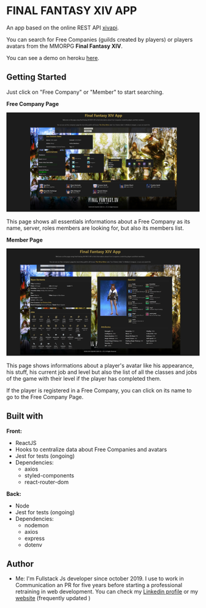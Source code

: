 # FINAL FANTASY XIV APP

An app based on the online REST API [xivapi](https://xivapi.com/). 

You can search for Free Companies (guilds created by players) or players avatars from the MMORPG **Final Fantasy XIV**.

You can see a demo on heroku [here](https://final-fantasy-xiv-app.herokuapp.com/).

## Getting Started

Just click on "Free Company" or "Member" to start searching. 

**Free Company Page**

![Free Company Page](./images/freeCompanyPage.jpg)

This page shows all essentials informations about a Free Company as its name, server, roles members are looking for, but also its members list.

**Member Page**

![Member Page](./images/avatarPage.jpeg)

This page shows informations about a player's avatar like his appearance, his stuff, his current job and level but also the list of all the classes and jobs of the game with their level if the player has completed them. 

If the player is registered in a Free Company, you can click on its name to go to the Free Company Page.


## Built with

**Front:**
* ReactJS
* Hooks to centralize data about Free Companies and avatars
* Jest for tests (ongoing)
* Dependencies:
  * axios
  * styled-components
  * react-router-dom

**Back:**
* Node
* Jest for tests (ongoing)
* Dependencies:
  * nodemon   
  * axios
  * express
  * dotenv
  
## Author

* Me: I'm Fullstack Js developer since october 2019. I use to work in Communication an PR for five years before starting a professional retraining in web development. 
You can check my [Linkedin profile](https://www.linkedin.com/in/melanie-caro/) or my [website](http://melaniecaro.fr/) (frequently updated )